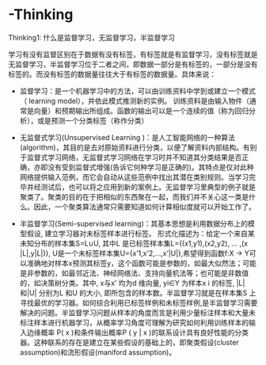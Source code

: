 # -Thinking

Thinking1: 什么是监督学习，无监督学习，半监督学习

学习有没有监督区别在于数据有没有标签，有标签就是有监督学习，没有标签就是无监督学习，半监督学习位于二者之间，即数据一部分是有标签的，一部分是没有标签的。而没有标签的数据量往往大于有标签的数据量。具体来说：

* 监督学习：是一个机器学习中的方法，可以由训练资料中学到或建立一个模式（ learning model），并依此模式推测新的实例。
训练资料是由输入物件（通常是向量）和预期输出所组成。函数的输出可以是一个连续的值（称为回归分析），或是预测一个分类标签（称作分类）

* 无监督式学习(Unsupervised Learning )：是人工智能网络的一种算法(algorithm)，其目的是去对原始资料进行分类，以便了解资料内部结构。有别于监督式学习网络，无监督式学习网络在学习时并不知道其分类结果是否正确，亦即没有受到监督式增强(告诉它何种学习是正确的)。其特点是仅对此种网络提供输入范例，而它会自动从这些范例中找出其潜在类别规则。当学习完毕并经测试后，也可以将之应用到新的案例上。无监督学习里典型的例子就是聚类了。聚类的目的在于把相似的东西聚在一起，而我们并不关心这一类是什么。因此，一个聚类算法通常只需要知道如何计算相似度就可以开始工作了。

* 半监督学习(Semi-supervised learning)：其基本思想是利用数据分布上的模型假设, 建立学习器对未标签样本进行标签。
形式化描述为：给定一个来自某未知分布的样本集S=L∪U, 其中L 是已标签样本集L={(x1,y1),(x2,y2), … ,(x |L|,y|L|)}, U是一个未标签样本集U={x’1,x’2,…,x’|U|},希望得到函数f:X → Y可以准确地对样本x预测其标签y，这个函数可能是参数的，如最大似然法；可能是非参数的，如最邻近法、神经网络法、支持向量机法等；也可能是非数值的，如决策树分类。其中, x与x’  均为d 维向量, yi∈Y 为样本x i 的标签, |L| 和|U| 分别为L 和U 的大小, 即所包含的样本数。半监督学习就是在样本集S 上寻找最优的学习器。如何综合利用已标签样例和未标签样例,是半监督学习需要解决的问题。半监督学习问题从样本的角度而言是利用少量标注样本和大量未标注样本进行机器学习，从概率学习角度可理解为研究如何利用训练样本的输入边缘概率 P( x )和条件输出概率P ( y | x )的联系设计具有良好性能的分类器。这种联系的存在是建立在某些假设的基础上的，即聚类假设(cluster  assumption)和流形假设(maniford assumption)。



